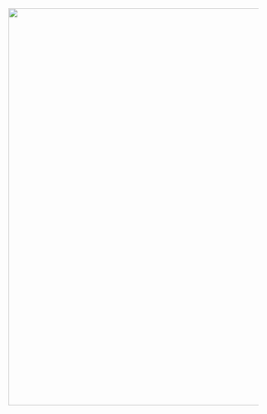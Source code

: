 <img src= 'https://user-images.githubusercontent.com/65078610/120912566-f0693280-c6ad-11eb-82ef-40be3df0d0a5.png' width="800">
